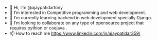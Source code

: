 
- 👋 Hi, I’m @ajaypatidartony
- 👀 I’m interested in Competitive programming and web development.
- 🌱 I’m currently learning backend in web development specially Django.
- 💞️ I’m looking to collaborate on any type of opensource project that requires pythion or coejava .
- 📫 How to reach me https://www.linkedin.com/in/ajaypatidar359/

<!---
ajaypatidartony/ajaypatidartony is a ✨ special ✨ repository because its `README.md` (this file) appears on your GitHub profile.
You can click the Preview link to take a look at your changes.
--->
